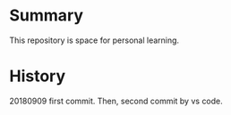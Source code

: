 # Summary
This repository is space for personal learning.

# History
20180909 first commit. Then, second commit by vs code.


